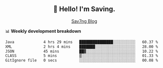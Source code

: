 <h2 align="center">👋 Hello! I'm Saving.</h2>
<p align="center">
  <a href="https://sav7ng.com">Sav7ng Blog</a>
</p>

📊 **Weekly development breakdown**

<!--START_SECTION:waka-->

```txt
Java             4 hrs 29 mins   ███████████████░░░░░░░░░░   60.37 %
XML              2 hrs 4 mins    ███████░░░░░░░░░░░░░░░░░░   28.00 %
JSON             45 mins         ██▓░░░░░░░░░░░░░░░░░░░░░░   10.22 %
CLASS            5 mins          ▒░░░░░░░░░░░░░░░░░░░░░░░░   01.33 %
GitIgnore file   0 secs          ░░░░░░░░░░░░░░░░░░░░░░░░░   00.08 %
```

<!--END_SECTION:waka-->
